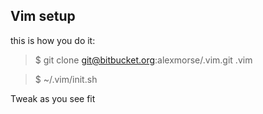 ## Vim setup

this is how you do it:

>$ git clone git@bitbucket.org:alexmorse/.vim.git .vim

>$ ~/.vim/init.sh

Tweak as you see fit
